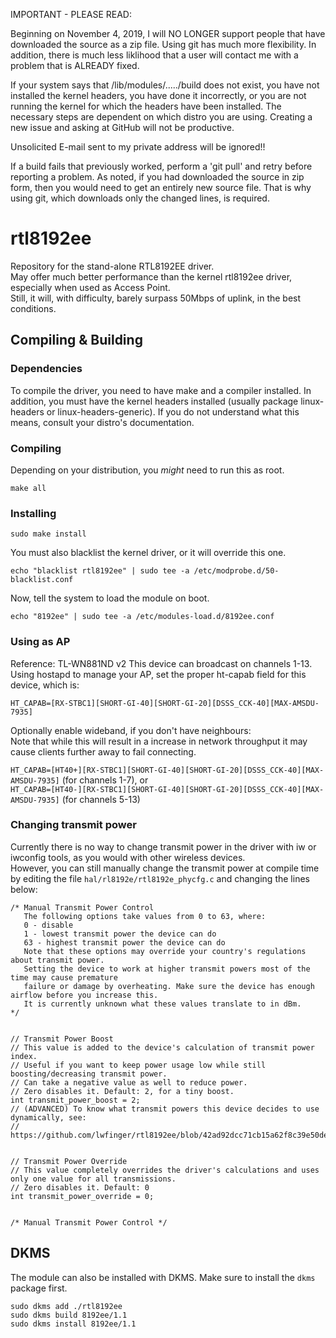 IMPORTANT - PLEASE READ:

Beginning on November 4, 2019, I will NO LONGER support people that have downloaded the source
as a zip file. Using git has much more flexibility. In addition, there is much less liklihood
that a user will contact me with a problem that is ALREADY fixed.

If your system says that /lib/modules/...../build does not exist, you have not
installed the kernel headers, you have done it incorrectly, or you are not running
the kernel for which the headers have been installed. The necessary steps are
dependent on which distro you are using. Creating a new issue and asking at
GitHub will not be productive.

Unsolicited E-mail sent to my private address will be ignored!!

If a build fails that previously worked, perform a 'git pull' and retry before
reporting a problem. As noted, if you had downloaded the source in zip form, then you would
need to get an entirely new source file. That is why using git, which downloads only the changed
lines, is required.

rtl8192ee
=========

Repository for the stand-alone RTL8192EE driver.  
May offer much better performance than the kernel rtl8192ee driver, especially when used as Access Point.  
Still, it will, with difficulty, barely surpass 50Mbps of uplink, in the best conditions.

Compiling & Building
---------
### Dependencies
To compile the driver, you need to have make and a compiler installed. In addition,
you must have the kernel headers installed (usually package linux-headers or linux-headers-generic). If you do not understand what this means,
consult your distro's documentation.

### Compiling

Depending on your distribution, you *might* need to run this as root.  

`make all`

### Installing

`sudo make install`

You must also blacklist the kernel driver, or it will override this one.  

`echo "blacklist rtl8192ee" | sudo tee -a /etc/modprobe.d/50-blacklist.conf`

Now, tell the system to load the module on boot.

`echo "8192ee" | sudo tee -a /etc/modules-load.d/8192ee.conf`

### Using as AP

Reference: TL-WN881ND v2
This device can broadcast on channels 1-13.
Using hostapd to manage your AP, set the proper ht-capab field for this device, which is:  

`HT_CAPAB=[RX-STBC1][SHORT-GI-40][SHORT-GI-20][DSSS_CCK-40][MAX-AMSDU-7935]`

Optionally enable wideband, if you don't have neighbours:  
Note that while this will result in a increase in network throughput it may cause clients further away to fail connecting.  

`HT_CAPAB=[HT40+][RX-STBC1][SHORT-GI-40][SHORT-GI-20][DSSS_CCK-40][MAX-AMSDU-7935]` (for channels 1-7), or  
`HT_CAPAB=[HT40-][RX-STBC1][SHORT-GI-40][SHORT-GI-20][DSSS_CCK-40][MAX-AMSDU-7935]` (for channels 5-13)

### Changing transmit power

Currently there is no way to change transmit power in the driver with iw or iwconfig tools, as you would with other wireless devices.  
However, you can still manually change the transmit power at compile time
by editing the file `hal/rl8192e/rtl8192e_phycfg.c` and changing the lines below:

```
/* Manual Transmit Power Control 
   The following options take values from 0 to 63, where:
   0 - disable
   1 - lowest transmit power the device can do
   63 - highest transmit power the device can do
   Note that these options may override your country's regulations about transmit power.
   Setting the device to work at higher transmit powers most of the time may cause premature 
   failure or damage by overheating. Make sure the device has enough airflow before you increase this.
   It is currently unknown what these values translate to in dBm.
*/


// Transmit Power Boost
// This value is added to the device's calculation of transmit power index.
// Useful if you want to keep power usage low while still boosting/decreasing transmit power.
// Can take a negative value as well to reduce power.
// Zero disables it. Default: 2, for a tiny boost.
int transmit_power_boost = 2;
// (ADVANCED) To know what transmit powers this device decides to use dynamically, see:
// https://github.com/lwfinger/rtl8192ee/blob/42ad92dcc71cb15a62f8c39e50debe3a28566b5f/hal/phydm/rtl8192e/halhwimg8192e_rf.c#L1310


// Transmit Power Override
// This value completely overrides the driver's calculations and uses only one value for all transmissions.
// Zero disables it. Default: 0
int transmit_power_override = 0;


/* Manual Transmit Power Control */
```

DKMS
---------
The module can also be installed with DKMS. Make sure to install the `dkms` package first.

    sudo dkms add ./rtl8192ee
    sudo dkms build 8192ee/1.1
    sudo dkms install 8192ee/1.1

